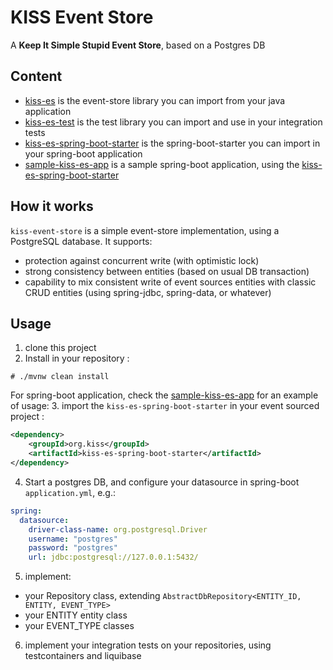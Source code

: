 # KISS Event Store
A **Keep It Simple Stupid Event Store**, based on a Postgres DB

## Content
* [kiss-es](kiss-es/) is the event-store library you can import from your java application
* [kiss-es-test](kiss-es-test/) is the test library you can import and use in your integration tests
* [kiss-es-spring-boot-starter](kiss-es-spring-boot-starter/) is the spring-boot-starter you can import in your spring-boot application
* [sample-kiss-es-app](sample-kiss-es-app/) is a sample spring-boot application, using the [kiss-es-spring-boot-starter](kiss-es-spring-boot-starter/)

## How it works
`kiss-event-store` is a simple event-store implementation, using a PostgreSQL database. 
It supports:
- protection against concurrent write (with optimistic lock)
- strong consistency between entities (based on usual DB transaction) 
- capability to mix consistent write of event sources entities with classic CRUD entities (using spring-jdbc, spring-data, or whatever)

## Usage
1. clone this project
2. Install in your repository :
```shell
# ./mvnw clean install
```
For spring-boot application, check  the [sample-kiss-es-app](sample-kiss-es-app/) for an example of usage:
3. import the `kiss-es-spring-boot-starter` in your event sourced project :
```xml
<dependency>
    <groupId>org.kiss</groupId>
    <artifactId>kiss-es-spring-boot-starter</artifactId>    
</dependency>
```
4. Start a postgres DB, and configure your datasource in spring-boot `application.yml`, e.g.:
```yaml
spring:
  datasource:
    driver-class-name: org.postgresql.Driver
    username: "postgres"
    password: "postgres"
    url: jdbc:postgresql://127.0.0.1:5432/
```
5. implement:
* your Repository class, extending `AbstractDbRepository<ENTITY_ID, ENTITY, EVENT_TYPE>`
* your ENTITY entity class
* your EVENT_TYPE classes
6. implement your integration tests on your repositories, using testcontainers and liquibase


